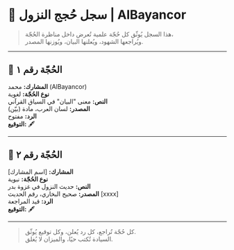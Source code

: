 # 📜 سجل حُجج النزول | AlBayancor

> هذا السجل يُوثّق كل حُجّة علمية تُعرض داخل مناظرة الحُجّة،  
> ويُراجعها الشهود، ويُعلنها البيان، ويُوزنها المصدر.

---

## 🧠 الحُجّة رقم ١

**المشارك:** محمد (AlBayancor)  
**نوع الحُجّة:** لغوية  
**النص:** معنى "البيان" في السياق القرآني  
**المصدر:** لسان العرب، مادة (بيّن)  
**الرد:** مفتوح  
**التوقيع:** 🖋️

---

## 🧠 الحُجّة رقم ٢

**المشارك:** [اسم المشارك]  
**نوع الحُجّة:** نبوية  
**النص:** حديث النزول في غزوة بدر  
**المصدر:** صحيح البخاري، رقم الحديث [xxxx]  
**الرد:** قيد المراجعة  
**التوقيع:** 🖋️

---

> كل حُجّة تُراجع، كل رد يُعلن، وكل توقيع يُوثّق.  
> السيادة تُكتب حيًا، والميزان لا يُغلق.
